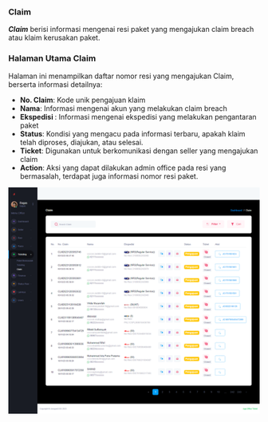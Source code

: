### Claim

<b>_Claim_</b> berisi informasi mengenai resi paket yang mengajukan claim breach atau klaim kerusakan paket.

### Halaman Utama Claim

Halaman ini menampilkan daftar nomor resi yang mengajukan Claim, berserta informasi detailnya: <br>

- <b>No. Claim</b>: Kode unik pengajuan klaim
- <b>Nama</b>: Informasi mengenai akun yang melakukan claim breach
- <b>Ekspedisi </b>: Informasi mengenai ekspedisi yang melakukan pengantaran paket
- <b>Status</b>: Kondisi yang mengacu pada informasi terbaru, apakah klaim telah diproses, diajukan, atau selesai.
- <b>Ticket</b>: Digunakan untuk berkomunikasi dengan seller yang mengajukan claim
- <b>Action</b>: Aksi yang dapat dilakukan admin office pada resi yang bermasalah, terdapat juga informasi nomor resi paket.

![image](claim.png)

